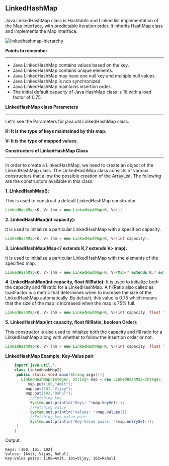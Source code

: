 

## LinkedHashMap 

Java LinkedHashMap class is Hashtable and Linked list implementation of the Map interface, with predictable iteration order. It inherits HashMap class and implements the Map interface.

![linkedhashmap-hierarchy](https://github.com/rhushikesh2000/Java_tutorial/assets/124034778/13de64e7-6093-44c0-a478-fe9b9c7714d1)


**Points to remember**

---

- Java LinkedHashMap contains values based on the key.
- Java LinkedHashMap contains unique elements.
- Java LinkedHashMap may have one null key and multiple null values.
- Java LinkedHashMap is non synchronized.
- Java LinkedHashMap maintains insertion order.
- The initial default capacity of Java HashMap class is 16 with a load factor of 0.75.

**LinkedHashMap class Parameters**

---

Let's see the Parameters for java.util.LinkedHashMap class.

**K: It is the type of keys maintained by this map.**

**V: It is the type of mapped values.**

**Constructors of LinkedHashMap Class**

---

In order to create a LinkedHashMap, we need to create an object of the LinkedHashMap class. The LinkedHashMap class consists of various constructors that allow the possible creation of the ArrayList. The following are the constructors available in this class:

**1. LinkedHashMap():** 

This is used to construct a default LinkedHashMap constructor.

~~~java
LinkedHashMap<K, V> lhm = new LinkedHashMap<K, V>();
~~~
**2. LinkedHashMap(int capacity):** 

It is used to initialize a particular LinkedHashMap with a specified capacity.

~~~java
LinkedHashMap<K, V> lhm = new LinkedHashMap<K, V>(int capacity);
~~~

**3. LinkedHashMap(Map<? extends K,​? extends V> map):**

It is used to initialize a particular LinkedHashMap with the elements of the specified map.
~~~java
LinkedHashMap<K, V> lhm = new LinkedHashMap<K, V>(Map<? extends K,​? extends V> map);
~~~
**4. LinkedHashMap(int capacity, float fillRatio):** 
It is used to initialize both the capacity and fill ratio for a LinkedHashMap. A fillRatio also called as loadFactor is a metric that determines when to increase the size of the LinkedHashMap automatically. By default, this value is 0.75 which means that the size of the map is increased when the map is 75% full.
~~~java
LinkedHashMap<K, V> lhm = new LinkedHashMap<K, V>(int capacity, float fillRatio);
~~~
**5. LinkedHashMap(int capacity, float fillRatio, boolean Order):** 

This constructor is also used to initialize both the capacity and fill ratio for a LinkedHashMap along with whether to follow the insertion order or not.

~~~java
LinkedHashMap<K, V> lhm = new LinkedHashMap<K, V>(int capacity, float fillRatio, boolean Order);

~~~

**LinkedHashMap Example: Key-Value pair**
~~~java
    import java.util.*;  
    class LinkedHashMap2{  
     public static void main(String args[]){  
       LinkedHashMap<Integer, String> map = new LinkedHashMap<Integer, String>();           
          map.put(100,"Amit");    
         map.put(101,"Vijay");    
         map.put(102,"Rahul");    
           //Fetching key  
           System.out.println("Keys: "+map.keySet());  
           //Fetching value  
           System.out.println("Values: "+map.values());  
           //Fetching key-value pair  
           System.out.println("Key-Value pairs: "+map.entrySet());  
     }  
    }  
~~~
Output:
~~~
Keys: [100, 101, 102]
Values: [Amit, Vijay, Rahul]
Key-Value pairs: [100=Amit, 101=Vijay, 102=Rahul]

~~~


